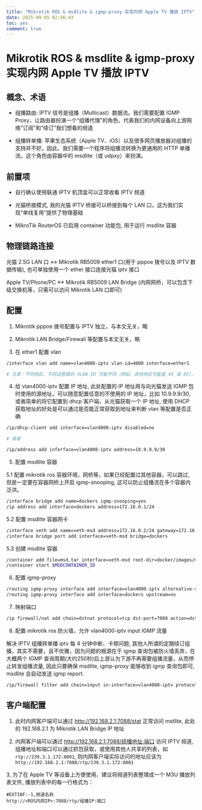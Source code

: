 ```yaml
---
title: "Mikrotik ROS & msdlite & igmp-proxy 实现内网 Apple TV 播放 IPTV"
date: 2025-09-05 02:56:43
toc: yes
comment: true
---
```


# Mikrotik ROS & msdlite & igmp-proxy 实现内网 Apple TV 播放 IPTV
## 概念、术语
- 组播路由: IPTV 信号是组播（Multicast）数据流。我们需要配置 IGMP Proxy，让路由器扮演一个“组播代理”的角色，代表我们的内网设备向上游网络“订阅”和“续订”我们想看的频道

- 组播转单播: 苹果生态系统（Apple TV、iOS）以及很多网页播放器对组播的支持并不好。因此，我们需要一个程序将组播流转换为更通用的 HTTP 单播流。这个角色由容器中的 msdlite（或 udpxy）来扮演。

## 前置项

- 自行确认使用联通 IPTV 机顶盒可以正常收看 IPTV 频道

- 光猫桥接模式, 我的光猫 IPTV 桥接可以桥接到每个 LAN 口，这为我们实现“单线复用”提供了物理基础

- MikroTik RouterOS 已启用 container 功能包, 用于运行 msdlite 容器


## 物理链路连接

光猫 2.5G LAN 口 <-> Mikrotik RB5009 ether1 口(用于 pppoe 拨号以及 IPTV 数据传输), 也可单独使用一个 ether 接口连接光猫 iptv 接口

Apple TV/Phone/PC <-> Mikrotik RB5009 LAN Bridge (内网网桥，可以包含下级交换机等，只需可以访问 Mikrotik LAN 口即可)


## 配置

1. Mikrotik pppoe 拨号配置与 IPTV 独立，与本文无关，略

2. Mikrotik LAN Bridge/Firewall 等配置与本文无关，略

3. 在 ether1 配置 vlan

```bash
/interface vlan add name=vlan4000-iptv vlan-id=4000 interface=ether1

# 注意：不同地区、不同运营商的 VLAN ID 可能不同（例如，其他地区可能是 45 或 85），请根据您的实际情况修改。
```

4. 给 vlan4000-iptv 配置 IP 地址, 此处配置的 IP 地址用与向光猫发送 IGMP 包时使用的源地址，可以随意配置任意的不使用的 IP 地址，比如 10.9.9.9/30, 或者简单的将它配置到 dhcp 客户端，从光猫获取一个 IP 地址, 使用 DHCP 获取地址的好处是可以通过是否能正常获取到地址来判断 vlan 等配置是否正确

```bash
/ip/dhcp-client add interface=vlan4000-iptv disabled=no

# 或者

/ip/address add inferface=vlan4000-iptv address=10.9.9.9/30
```

5. 配置 msdlite 容器

5.1 配置 mikrotik ros 容器环境，网桥等，如果已经配置过其他容器，可以跳过, 但是一定要在容器网桥上开启 igmp-snooping, 这可以防止组播流在多个容器内泛洪。

```bash
/interface bridge add name=dockers igmp-snooping=yes
/ip address add interface=dockers address=172.16.0.1/24
```

5.2 配置 msdlite 容器网卡
```bash
/interface veth add name=veth-msd address=172.16.0.2/24 gateway=172.16.0.1
/interface bridge port add interface=veth-msd bridge=dockers
```

5.3 创建 msdlite 容器

```bash
/container add file=msd.tar interface=veth-msd root-dir=docker/images/msd start-on-boot=yes logging=no
/container start $MSDCONTAINER_ID
``````

6. 配置 igmp-proxy

```bash
/routing igmp-proxy interface add interface=vlan4000-iptv alternative-subnets=0.0.0.0/0 upstream=yes
/routing igmp-proxy interface add interface=dockers upstream=no
``````

7. 映射端口
```bash
/ip firewall/nat add chain=dstnat protocol=tcp dst-port=7088 action=dst-nat to-addresses=172.16.0.2 to-ports=7088 comment="msdlite"
```

8. 配置 mikrotik ros 防火墙，允许 vlan4000-iptv input IGMP 流量

解决 IPTV 组播转单播 iptv 每 4 分钟中断、卡顿问题, 其他人所谓的定期续订组播，其实不需要，且不优雅，因为问题的根源在于 igmp 查询包被防火墙丢弃，在大概两个 IGMP 查询周期(大约250秒)后上游认为下游不再需要组播流量，从而停止转发组播流量, 因此只要确保 msdlite, igmp-proxy 能够收到 igmp 查询包即可, msdlite 会自动发送 igmp report.


```bash
/ip/firewall filter add chain=input in-interface=vlan4000-iptv protocol=igmp action=accept comment="allow igmp from vlan4000-iptv"
```

## 客户端配置

1. 此时内网客户端可以通过 http://192.168.2.1:7088/stat 正常访问 mstlite, 此处的 192.168.2.1 为 Mikrotik LAN Bridge IP 地址

2. 内网客户端可以通过 http://192.168.2.1:7088/组播地址:端口 访问 IPTV 频道, 组播地址和端口可以通过抓包获取，或使用其他人共享的列表，如 `rtp://239.3.1.172:8001`, 则内网客户端实际访问的地址应该为 `http://192.168.2.1:7088/rtp/239.3.1.172:8001`

3, 为了在 Apple TV 等设备上方便使用，建议将频道列表整理成一个 M3U 播放列表文件, 播放列表中的每一行格式为：

```
#EXTINF:-1,频道名称
http://<ROS内网IP>:7088/rtp/组播IP:端口
```
